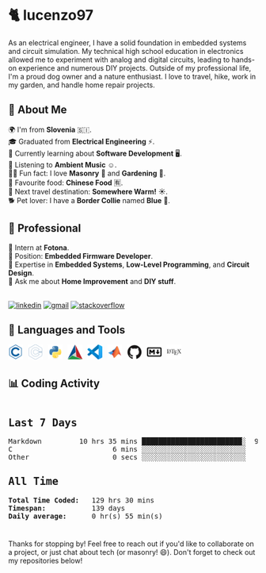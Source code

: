 # :cat2: lucenzo97

As an electrical engineer, I have a solid foundation in embedded systems and circuit simulation. My technical high school education in electronics allowed me to experiment with analog and digital circuits, leading to hands-on experience and numerous DIY projects.
Outside of my professional life, I'm a proud dog owner and a nature enthusiast. I love to travel, hike, work in my garden, and handle home repair projects.

## 🌟 About Me
🌍 I'm from **Slovenia** 🇸🇮.<br>
🎓 Graduated from **Electrical Engineering** :zap:.<br>
🌱 Currently learning about **Software Development** :desktop_computer:.<br>
🎵 Listening to **Ambient Music** :relaxed:.<br>
🚴‍♂️ Fun fact: I love **Masonry** :bricks: and **Gardening** :house_with_garden:.<br>
🍣 Favourite food: **Chinese Food** :u6709:.<br>
🛫 Next travel destination: **Somewhere Warm!** :sunny:.<br>
🐕 Pet lover: I have a **Border Collie** named **Blue** :smiling_face_with_three_hearts:.<br>

## 💼 Professional
🔭 Intern at **Fotona**.<br>
💼 Position: **Embedded Firmware Developer**.<br>
📜 Expertise in **Embedded Systems**, **Low-Level Programming**, and **Circuit Design**.<br>
💬 Ask me about **Home Improvement** and **DIY stuff**.<br>
<br>

<p align="left">
  <a href="https://www.linkedin.com/in/luka-gacnik-52a820139">
     <img alt="linkedin" title="LinkedIn" src="https://custom-icon-badges.herokuapp.com/badge/LinkedIn-Luka%20Gacnik-blue?logo=linkedin&logoColor=white&style=flat-square" height="30"/></a>
  <a href="mailto:lgacnik97@gmail.com">
     <img alt="gmail" title="Gmail" src="https://custom-icon-badges.herokuapp.com/badge/Gmail-lgacnik97%40gmail.com-red?logo=gmail&logoColor=white&style=flat-square" height="30"/></a>
  <a href="https://electronics.stackexchange.com/users/133145/mucaginger">
    <img alt="stackoverflow" title="StackOverflow" src="https://custom-icon-badges.herokuapp.com/badge/StackOverflow-MucaGinger-orange?logo=stackoverflow&logoColor=white&style=flat-square" height="30"/></a>
</p>

## 🧰 Languages and Tools

<img align="left" alt="C" width="30px" style="padding-right:10px;" src="https://github.com/devicons/devicon/blob/v2.15.1/icons/c/c-line.svg" />
<img align="left" alt="C++" width="30px" style="padding-right:10px;" src="https://github.com/devicons/devicon/blob/v2.15.1/icons/cplusplus/cplusplus-line.svg" />
<img align="left" alt="Python" width="30px" style="padding-right:10px;" src="https://github.com/devicons/devicon/blob/v2.15.1/icons/python/python-original.svg" />
<img align="left" alt="CMake" width="30px" style="padding-right:10px;" src="https://github.com/devicons/devicon/blob/v2.15.1/icons/cmake/cmake-original.svg" />
<img align="left" alt="VSCode" width="30px" style="padding-right:10px;" src="https://github.com/devicons/devicon/blob/v2.15.1/icons/vscode/vscode-original.svg" />
<img align="left" alt="MATLAB" width="30px" style="padding-right:10px;" src="https://github.com/devicons/devicon/blob/v2.15.1/icons/matlab/matlab-original.svg" />
<img align="left" alt="GitHub" width="30px" style="padding-right:10px;" src="https://github.com/devicons/devicon/blob/v2.15.1/icons/github/github-original.svg" />
<img align="left" alt="Markdown" width="30px" style="padding-right:10px;" src="https://github.com/devicons/devicon/blob/v2.15.1/icons/markdown/markdown-original.svg" />
<img align="left" alt="LaTex" width="30px" style="padding-right:10px;" src="https://github.com/devicons/devicon/blob/v2.15.1/icons/latex/latex-original.svg" />
<br>
<br>

## 📊 Coding Activity

<!--WakaTime-Start-->
<pre><h2>Last 7 Days</h2>Markdown         10 hrs 35 mins ████████████████████████░  98.90 %</br>C                        6 mins ░░░░░░░░░░░░░░░░░░░░░░░░░   1.09 %</br>Other                    0 secs ░░░░░░░░░░░░░░░░░░░░░░░░░   0.01 %</br><h2>All Time</h2><strong>Total Time Coded:   </strong>129 hrs 30 mins</br><strong>Timespan:           </strong>139 days</br><strong>Daily average:      </strong>0 hr(s) 55 min(s)</pre>
<!--WakaTime-End-->

#

Thanks for stopping by! Feel free to reach out if you'd like to collaborate on a project, or just chat about tech (or masonry! 😄). Don't forget to check out my repositories below!

<!--
When you have multiple repositories with multiple languages you can use Github Status Bars: https://github.com/anuraghazra/github-readme-stats#repo-card-exclusive-options
To further enhance your profile page repository check all these next-level repos from other users: https://github.com/abhisheknaiidu/awesome-github-profile-readme
An additional emoji picker comes handy: https://github-emoji-picker.rickstaa.dev
-->

